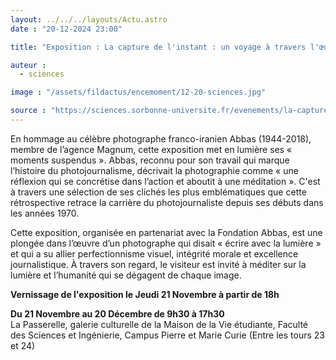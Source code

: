 ```yaml
---
layout: ../../../layouts/Actu.astro
date : "20-12-2024 23:00"

title: "Exposition : La capture de l'instant : un voyage à travers l'œuvre d'Abbas"

auteur :
  - sciences

image : "/assets/fildactus/encemoment/12-20-sciences.jpg"

source : "https://sciences.sorbonne-universite.fr/evenements/la-capture-de-linstant-un-voyage-travers-loeuvre-dabbas"
---
```


En hommage au célèbre photographe franco-iranien Abbas (1944-2018), membre de l’agence Magnum, cette exposition met en lumière ses « moments suspendus ». Abbas, reconnu pour son travail qui marque l’histoire du photojournalisme, décrivait la photographie comme « une réflexion qui se concrétise dans l’action et aboutit à une méditation ». C'est à travers une sélection de ses clichés les plus emblématiques que cette rétrospective retrace la carrière du photojournaliste depuis ses débuts dans les années 1970.

Cette exposition, organisée en partenariat avec la Fondation Abbas, est une plongée dans l’œuvre d’un photographe qui disait « écrire avec la lumière » et qui a su allier perfectionnisme visuel, intégrité morale et excellence journalistique. À travers son regard, le visiteur est invité à méditer sur la lumière et l’humanité qui se dégagent de chaque image.

__Vernissage de l'exposition le Jeudi 21 Novembre à partir de 18h__

__Du 21 Novembre au 20 Décembre de 9h30 à 17h30__  
La Passerelle, galerie culturelle de la Maison de la Vie étudiante, Faculté des Sciences et Ingénierie, Campus Pierre et Marie Curie (Entre les tours 23 et 24)